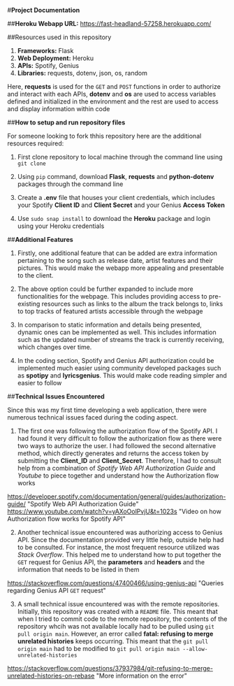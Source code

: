#**Project Documentation**

##**Heroku Webapp URL:** <https://fast-headland-57258.herokuapp.com/>

##Resources used in this repository

1. **Frameworks:** Flask
2. **Web Deployment:** Heroku
3. **APIs:** Spotify, Genius
4. **Libraries:** requests, dotenv, json, os, random

Here, **requests** is used for the `GET` and `POST` functions in order to authorize and interact with each APIs, **dotenv** and **os** are used to access variables defined and initialized in the environment and the rest are used to access and display information within code 

##**How to setup and run repository files**

For someone looking to fork thhis repository here are the additional resources required: 

1. First clone repository to local machine through the command line using `git clone`

2. Using `pip` command, download **Flask**, **requests** and **python-dotenv** packages through the command line

3. Create a **.env** file that houses your client credentials, which includes your Spotify **Client ID** and **Client Secret** and your Genius **Access Token**

4. Use `sudo snap install` to download the **Heroku** package and login using your Heroku credentials

##**Additional Features**

1. Firstly, one additional feature that can be added are extra information pertaining to the song such as release date, artist features and their pictures. This would make the webapp more appealing and presentable to the client.

2. The above option could be further expanded to include more functionalities for the webpage. This includes providing access to pre-existing resources such as links to the album the track belongs to, links to top tracks of featured artists accessible through the webpage

3. In comparison to static information and details being presented, dynamic ones can be implemented as well. This includes information such as the updated number of streams the track is currently receiving, which changes over time.

4. In the coding section, Spotify and Genius API authorization could be implemented much easier using community developed packages such as **spotipy** and **lyricsgenius**. This would make code reading simpler and easier to follow

##**Technical Issues Encountered**

Since this was my first time developing a web application, there were numerous technical issues faced during the coding aspect.

1. The first one was following the authorization flow of the Spotify API. I had found it very difficult to follow the authorization flow as there were two ways to authorize the user. I had followed the second alternative method, which directly generates and returns the access token by submitting the **Client_ID** and **Client_Secret**. Therefore, I had to consult help from a combination of _Spotify Web API Authorization Guide_ and _Youtube_ to piece together and understand how the Authorization flow works

<https://developer.spotify.com/documentation/general/guides/authorization-guide/> "Spotify Web API Authorization Guide"
<https://www.youtube.com/watch?v=yAXoOolPvjU&t=1023s> "Video on how Authorization flow works for Spotify API"

2. Another technical issue encountered was authorizing access to Genius API. Since the documentation provided very little help, outside help had to be consulted. For instance, the most frequent resource utilized was _Stack Overflow_. This helped me to understand how to put together the `GET` request for Genius API, the **parameters** and **headers** and the information that needs to be listed in them

<https://stackoverflow.com/questions/47400466/using-genius-api> "Queries regarding Genius API `GET` request"

3. A small technical issue encountered was with the remote repositories. Initially, this repository was created with a `README` file. This meant that when I tried to commit code to the remote repository, the contents of the repository whcih was not available locally had to be pulled using `git pull origin main`. However, an error called **fatal: refusing to merge unrelated histories** keeps occurring. This meant that the `git pull origin main` had to be modified to `git pull origin main --allow-unrelated-histories`

<https://stackoverflow.com/questions/37937984/git-refusing-to-merge-unrelated-histories-on-rebase> "More information on the error"

